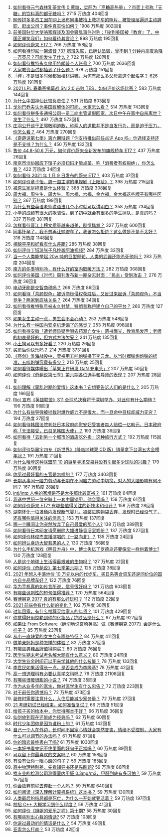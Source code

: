 1. [如何看待元气森林乳茶宣传 0 蔗糖，实际为「高糖高热量」？市面上号称「无糖」的饮料真的都无糖吗？](https://www.zhihu.com/question/438486634) 2715 万热度 404回复
1. [网传拼多多员工因在网上发布同事被抬上救护车的照片，被管理层逼迫主动辞职、赶出公司？事件真实性如何？](https://www.zhihu.com/question/438581129) 1908 万热度 302回复
1. [前美国驻华大使骆家辉谈及国会骚乱事件时称：「轮到美国被『教育』了，中国正嘲笑我们」如何看待其言论？](https://www.zhihu.com/question/438442595) 898 万热度 195回复
1. [如何评价蔚来 ET7？](https://www.zhihu.com/question/436301408) 766 万热度 158回复
1. [如何看待印尼一架波音 737 航班失联，已确认坠毁，曾不到 1 分钟内高度急降一万英尺？可能发生了什么？](https://www.zhihu.com/question/438613346) 722 万热度 120回复
1. [如何看待推特永久停用特朗普个人账号？](https://www.zhihu.com/question/438537142) 700 万热度 2636回复
1. [大家教资面试都抽到了什么题？](https://www.zhihu.com/question/438539939) 678 万热度 151回复
1. [「梓」不是很多时候都当棺材讲嘛，为何有那么多父母拿这个起名字？](https://www.zhihu.com/question/410100382) 626 万热度 191回复
1. [2021 LPL 春季赛揭幕战 SN 2:0 击败 TES，如何评价这场比赛？](https://www.zhihu.com/question/438614735) 583 万热度 144回复
1. [为什么中国神仙比较负责任？](https://www.zhihu.com/question/433060839) 531 万热度 803回复
1. [戈尔巴乔夫认为美国有解体的可能，大家怎么看？](https://www.zhihu.com/question/438458361) 514 万热度 743回复
1. [如何看待拼多多通报公司一员工向主管请假回家，次日中午在家中自杀离世？发生了什么？](https://www.zhihu.com/question/438610398) 497 万热度 573回复
1. [庄羽公开谈于正郭敬明道歉，称两人的道歉并不是自发行为，而是迫于压力，你怎么看？](https://www.zhihu.com/question/438556859) 464 万热度 270回复
1. [《奇葩说第七季》第六期辩题「你支持推出前任点评 App 吗」你选择支持还是不支持？为什么？](https://www.zhihu.com/question/438633594) 450 万热度 132回复
1. [售价 44.8-50.6 万元，如何评价蔚来全新发布的旗舰轿车 ET7？](https://www.zhihu.com/question/438628815) 437 万热度 26回复
1. [南京市消协回应下馆子必须扫码才能点菜，称「消费者有权拒绝」，你怎么看？](https://www.zhihu.com/question/438146894) 422 万热度 34回复
1. [如何看待 2021 年 1 月 9 日发布的蔚来 ET7？](https://www.zhihu.com/question/438626782) 403 万热度 37回复
1. [如何评价章子怡、周一围主演的电视剧《上阳赋》？](https://www.zhihu.com/question/438346605) 398 万热度 215回复
1. [被原生家庭拖累是什么体验？](https://www.zhihu.com/question/68017815) 388 万热度 308回复
1. [周大福、周生生、周大生、周六福、六福、金六福、金大福这些牌子有哪些区别？](https://www.zhihu.com/question/32209352) 367 万热度 199回复
1. [为什么有些英语老师说语法几个小时就可以讲明白？](https://www.zhihu.com/question/30030877) 358 万热度 734回复
1. [小学的成绩有很大的欺骗性，到了初中就会有很多的学生掉队，是真的吗？](https://www.zhihu.com/question/433616847) 337 万热度 381回复
1. [怎样看待晋江上榜文质量越来越差，剧情尴尬？](https://www.zhihu.com/question/390235773) 327 万热度 600回复
1. [同事怀孕了，我不想再让她蹭车了，我该怎么拒绝？这么做是不是不太好？](https://www.zhihu.com/question/423335938) 316 万热度 1148回复
1. [相貌平平和好看有什么差距?](https://www.zhihu.com/question/436671368) 285 万热度 38回复
1. [如何评价丁钰琼张子凡抄袭阿油视频?](https://www.zhihu.com/question/438448516) 284 万热度 32回复
1. [当一个人类能举起 20w 吨的巨型邮轮，人类的武器还能杀死他吗？](https://www.zhihu.com/question/431102613) 283 万热度 204回复
1. [南方的冬季特别冷，有什么好的室内取暖方法？](https://www.zhihu.com/question/20614875) 282 万热度 368回复
1. [如何评价美国《时代》周刊发布新一期杂志封面：「民主」受到攻击 ？](https://www.zhihu.com/question/438435113) 276 万热度 36回复
1. [电动牙刷是交智商税吗？](https://www.zhihu.com/question/426635230) 269 万热度 86回复
1. [如何看待「茶颜悦色」被诉商标侵权获胜后，又反过来起诉「茶颜观色」不当竞争？两家到底啥关系？](https://www.zhihu.com/question/438111550) 264 万热度 34回复
1. [如何看待推特账号被永久封禁，特朗普称将建立自己的平台？](https://www.zhihu.com/question/438545399) 260 万热度 127回复
1. [如果女生主动一点，男生会不会心动？](https://www.zhihu.com/question/432129590) 253 万热度 548回复
1. [为什么有一种国内安卓机走偏了的感觉？](https://www.zhihu.com/question/430707553) 253 万热度 998回复
1. [如何看待安徽「遭老师质疑后喝农药溺亡女生」遗书曝光，教育局发声：老师的初衷是好的，但方式方法欠妥？](https://www.zhihu.com/question/438551573) 241 万热度 135回复
1. [小土狗可以有多好看？](https://www.zhihu.com/question/410684805) 220 万热度 26回复
1. [买房后你快乐吗？](https://www.zhihu.com/question/386034543) 214 万热度 3731回复
1. [《亮剑》淮海战役中，粟裕用五吨炮弹换下李云龙。以当时榴弹炮炮弹的标准，五吨炮弹究竟有多少？](https://www.zhihu.com/question/263854029) 213 万热度 25回复
1. [如何看待媒体曝出「苹果正在研发 GaN 充电头」?](https://www.zhihu.com/question/437979475) 207 万热度 50回复
1. [如何评价《奇葩说第七季》第六期各位选手和导师的表现？](https://www.zhihu.com/question/438635726) 207 万热度 28回复
1. [如何理解《霍乱时期的爱情》这本书？它想要告诉人们的是什么？](https://www.zhihu.com/question/274223889) 205 万热度 166回复
1. [Riot 宣布《英雄联盟》S11 全球总决赛将于深圳举办，对此你有什么期待？](https://www.zhihu.com/question/438517527) 196 万热度 96回复
1. [为什么有些导弹被拦截时爆炸威力不是很大，而一旦命中目标却威力无穷？](https://www.zhihu.com/question/437328178) 194 万热度 27回复
1. [如何看待韩国法院判处日本政府向慰安妇受害者每人赔偿一亿韩元，日本政府称「无法接受，已召见韩国大使」？](https://www.zhihu.com/question/438420800) 193 万热度 36回复
1. [如何看待「去到另一个城市的酒店吃外卖」这种旅行方式？](https://www.zhihu.com/question/438451883) 192 万热度 115回复
1. [如何评价华晨宇四专《新世界》（降临地球双 CD 版）销量拿下台湾五大金榜年冠？](https://www.zhihu.com/question/438500971) 191 万热度 21回复
1. [为什么哈登这种联盟前 10 的巨星寻求交易并没有引起多少球队的兴趣？](https://www.zhihu.com/question/436088918) 179 万热度 80回复
1. [你见过最好看的五官是怎样的？](https://www.zhihu.com/question/62598205) 177 万热度 3403回复
1. [长期从事同一脑力劳动与长期在不同脑力劳动中切换，对人的大脑影响有何不同？](https://www.zhihu.com/question/430185546) 167 万热度 28回复
1. [intj/intp 人格的家境是不是大多都比较富裕？](https://www.zhihu.com/question/435621406) 161 万热度 64回复
1. [我送中世纪一位穷骑士一套中国铠甲，他会穿吗？](https://www.zhihu.com/question/438029190) 159 万热度 61回复
1. [如何评价蔚来 ET7? 有哪些值得关注的新技术和设计？](https://www.zhihu.com/question/438623252) 158 万热度 28回复
1. [湖南怀化一垃圾桶内发现断气婴儿，被装进购物袋丢弃，发现时已经没气了，还有哪些值得关注的信息？](https://www.zhihu.com/question/438261496) 153 万热度 137回复
1. [哪一个瞬间让你突然放弃了自己最爱的那个人?](https://www.zhihu.com/question/436029027) 138 万热度 389回复
1. [如何看待日本网友请愿删除大雄进静香浴室戏份？](https://www.zhihu.com/question/434167908) 137 万热度 527回复
1. [如何评价林俊杰直播演唱的《一路向北》？](https://www.zhihu.com/question/438194931) 135 万热度 24回复
1. [如何辨认身边大智若愚的人？](https://www.zhihu.com/question/413926539) 130 万热度 156回复
1. [为什么手机游戏《明日方舟》中，博士失忆了罗德岛还要像宝一样供着博士?](https://www.zhihu.com/question/356867280) 130 万热度 128回复
1. [人是这个地球上生活得最艰难的生物吗？](https://www.zhihu.com/question/438373271) 127 万热度 22回复
1. [如何评价《奇葩说》第七季第六期？](https://www.zhihu.com/question/438635276) 125 万热度 38回复
1. [2021 年想入手落地价 10 万元以内的代步车，买日系等合资车还是同价位的国内自主品牌车好？](https://www.zhihu.com/question/437375569) 122 万热度 76回复
1. [华为手机真的如传言所说，信号很好吗？](https://www.zhihu.com/question/327224237) 121 万热度 903回复
1. [有哪些讽刺性的短句值得推荐？](https://www.zhihu.com/question/352918546) 120 万热度 564回复
1. [赛博朋克 2077 真的有那么好玩吗？](https://www.zhihu.com/question/437039818) 112 万热度 22回复
1. [2021 前端会有什么新的变化？](https://www.zhihu.com/question/428128531) 102 万热度 30回复
1. [过年回家，有什么推荐买给家人的年货？](https://www.zhihu.com/question/39873708) 101 万热度 429回复
1. [你觉得好用惊艳到你的化妆品 / 护肤品是什么？](https://www.zhihu.com/question/328352945) 97 万热度 927回复
1. [如果让 From Software（确切地说宫崎英高）做《赛博朋克 2077》会是什么样子？](https://www.zhihu.com/question/437724160) 85 万热度 23回复
1. [从小一直缺爱的女生会有哪些特征？](https://www.zhihu.com/question/279159280) 84 万热度 411回复
1. [做单亲妈妈是种怎样的体验？](https://www.zhihu.com/question/437167069) 82 万热度 37回复
1. [有哪些男鞋品牌值得购买？](https://www.zhihu.com/question/24472262) 80 万热度 76回复
1. [医学生期末考试考名解大题有什么意义？](https://www.zhihu.com/question/438007545) 80 万热度 24回复
1. [大学生业余时间可以用来学其他的什么技能？](https://www.zhihu.com/question/41709696) 78 万热度 133回复
1. [李世民如果活得长一点，是否会成为李隆基?](https://www.zhihu.com/question/437132821) 78 万热度 42回复
1. [高一想选理科有必要认真学文科吗？](https://www.zhihu.com/question/64995247) 76 万热度 21108回复
1. [有哪些很暖很甜的小说？](https://www.zhihu.com/question/63110345) 74 万热度 35回复
1. [作为从业多年的医生，你对医学生有什么忠告？](https://www.zhihu.com/question/323242826) 72 万热度 223回复
1. [对于前任你遗憾吗？](https://www.zhihu.com/question/433468613) 72 万热度 473回复
1. [装修时需要注意什么，入住后能减少家务量？](https://www.zhihu.com/question/437060905) 72 万热度 27回复
1. [21 考研初试已经结束，如何准备复试？](https://www.zhihu.com/question/438161574) 66 万热度 51回复
1. [给孩子买的绘本中，你觉得哪本不好？](https://www.zhihu.com/question/437009539) 66 万热度 36回复
1. [仙剑放到现在还能成为经典吗？](https://www.zhihu.com/question/437015609) 62 万热度 60回复
1. [时代少年团你是因为谁粉上的？](https://www.zhihu.com/question/438165510) 61 万热度 142回复
1. [自己一个人在外边，长时间不回家心情就会突然变丧，情绪不受控制，大家有什么可以调节的办法吗？](https://www.zhihu.com/question/276556483) 61 万热度 87回复
1. [你的暗恋最终表白了吗?](https://www.zhihu.com/question/321260611) 61 万热度 1030回复
1. [一本好书看完记不住里面的好句子正常吗？](https://www.zhihu.com/question/320722638) 60 万热度 89回复
1. [可以留下你最喜欢的文案吗？](https://www.zhihu.com/question/429845872) 60 万热度 158回复
1. [有没有让你一眼心酸的句子？](https://www.zhihu.com/question/426679805) 59 万热度 185回复
1. [高中物理特别差，先看辅导书还是先刷题?](https://www.zhihu.com/question/375722639) 59 万热度 86回复
1. [找专业的检测公司测得室内甲醛 0.3mg/m3，甲醛到底有多可怕？](https://www.zhihu.com/question/21399589) 59 万热度 157回复
1. [你会放弃前程去奔赴一个人吗？](https://www.zhihu.com/question/434760639) 59 万热度 640回复
1. [如何阅读《深入理解计算机系统》这本书？](https://www.zhihu.com/question/20402534) 59 万热度 130回复
1. [人类最后的结局都是死亡，为什么一开始就要活着？](https://www.zhihu.com/question/436642795) 59 万热度 197回复
1. [校招 C++ 大概学习到什么程度？](https://www.zhihu.com/question/290102232) 59 万热度 41回复
1. [如何评价《姐姐的爱乐之程》第十期?](https://www.zhihu.com/question/438488444) 58 万热度 30回复
1. [有哪些别出心裁的情话?](https://www.zhihu.com/question/402009722) 57 万热度 108回复
1. [你说过最动听的情话是什么？](https://www.zhihu.com/question/437610101) 54 万热度 49回复
1. [亚索怎么打劫？](https://www.zhihu.com/question/352647324) 53 万热度 42回复